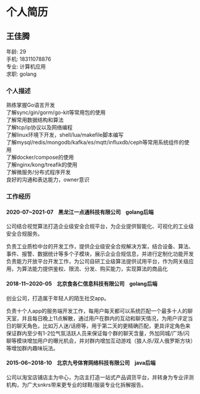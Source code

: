 # 个人简历

## 王佳腾
年龄: 29    
手机: 18311078876   
专业: 计算机应用    
求职: golang    

### 个人描述
熟练掌握Go语言开发  
了解sync/gin/gorm/go-kit等常用包的使用  
了解常用数据结构和算法  
了解tcp/ip协议以及网络编程  
了解linux环境下开发，shell/lua/makefile脚本编写  
了解mysql/redis/mongodb/kafka/es/mqtt/influxdb/ceph等常用系统组件的使用     
了解docker/compose的使用    
了解nginx/kong/treafik的使用    
了解微服务/分布式程序开发   
良好的沟通和表达能力，owner意识

### 工作经历
#### 2020-07~2021-07 &nbsp;&nbsp;&nbsp;黑龙江一点通科技有限公司 &nbsp;&nbsp;&nbsp;golang后端 
公司结合视觉算法打造企业级安全合规平台，为企业提供智能化、可视化的工业级安全合规服务。    

负责工业质检中台的开发工作，提供企业级安全合规解决方案，结合设备、算法、事件、报警、数据统计等多个子模块，展示企业合规信息，并进行定制化功能开发      
负责能力开放平台开发工作，为公司自研工业级算法提供试用平台，作为网关级应用，为算法能力提供鉴权、限流、分发、购买能力，实现算法的商品化

#### 2018-11~2020-05 &nbsp;&nbsp;&nbsp;北京食各仁信息科技有限公司 &nbsp;&nbsp;&nbsp;golang后端  
创业公司，打造属于年轻人的陌生社交app。

负责十个人app的服务端开发工作，每用户每天都可以系统匹配一个最多十人的聊天室，并且每日晚上11点解散，通过用户在群内的互动和聊天情况，为用户评定当日的聊天角色，比如万人迷/话痨等，用于第二天的更精确匹配，更具评定角色来保证群内至少有1-2位气氛活跃人员来保证每个群的聊天含量，外加同城/广场/闪聊等模块增加用户的曝光机会，并对群内增加互动游戏（狼人杀/双人俄罗斯方块）等增加群内趣味玩法。

#### 2015-06~2018-10 &nbsp;&nbsp;&nbsp;北京九号体育网络科技有限公司 &nbsp;&nbsp;&nbsp;java后端    
公司以淘宝店铺店主为中心，为店主打造一站式产品调货平台，并转身为专业评测机构，为广大snkrs带来更专业的球鞋/服装专业化拆解报告。
